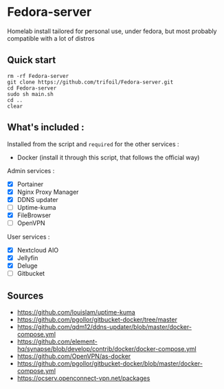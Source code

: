 # Fedora-server

Homelab install tailored for personal use, under fedora, but most probably compatible with a lot of distros

## Quick start

```
rm -rf Fedora-server
git clone https://github.com/trifoil/Fedora-server.git
cd Fedora-server
sudo sh main.sh
cd ..
clear
```

## What's included :

Installed from the script and ```required``` for the other services : 

* Docker (install it through this script, that follows the official way)

Admin services :

- [x] Portainer
- [x]  Nginx Proxy Manager
- [x]  DDNS updater
- [ ] Uptime-kuma
- [x]  FileBrowser
- [ ] OpenVPN

User services :

- [x]  Nextcloud AIO
- [x]  Jellyfin
- [x]  Deluge
- [ ]  Gitbucket

## Sources

* https://github.com/louislam/uptime-kuma
* https://github.com/pgollor/gitbucket-docker/tree/master
* https://github.com/qdm12/ddns-updater/blob/master/docker-compose.yml
* https://github.com/element-hq/synapse/blob/develop/contrib/docker/docker-compose.yml
* https://github.com/OpenVPN/as-docker
* https://github.com/pgollor/gitbucket-docker/blob/master/docker-compose.yml
* https://ocserv.openconnect-vpn.net/packages

